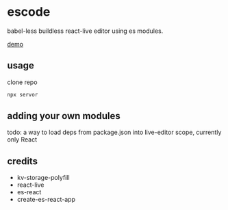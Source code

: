 # escode

babel-less buildless react-live editor using es modules.

[demo](https://escode-react.netlify.com/)

## usage

clone repo

```sh
npx servor
```

## adding your own modules

todo: a way to load deps from package.json into live-editor scope, currently only React

## credits

* kv-storage-polyfill
* react-live
* es-react
* create-es-react-app
